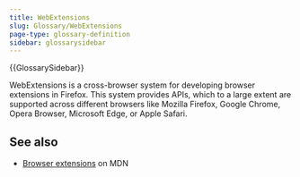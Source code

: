 ```yaml
---
title: WebExtensions
slug: Glossary/WebExtensions
page-type: glossary-definition
sidebar: glossarysidebar
---
```


{{GlossarySidebar}}

WebExtensions is a cross-browser system for developing browser extensions in Firefox. This system provides APIs, which to a large extent are supported across different browsers like Mozilla Firefox, Google Chrome, Opera Browser, Microsoft Edge, or Apple Safari.

## See also

- [Browser extensions](/en-US/docs/Mozilla/Add-ons/WebExtensions) on MDN
